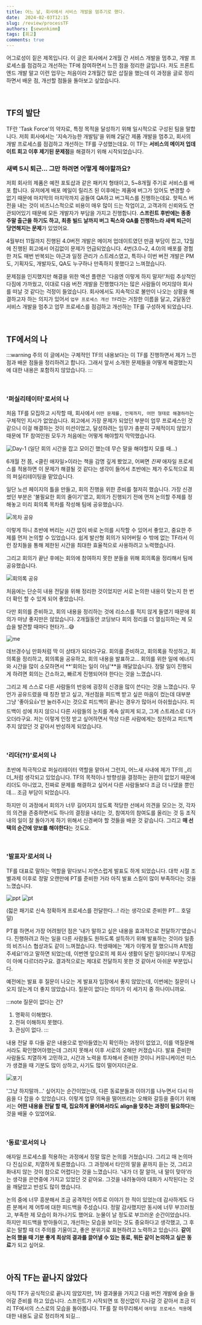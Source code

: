 ```yaml
---
title: 어느 날, 회사에서 서비스 개발을 멈추기로 했다.
date:  2024-02-03T12:15
slug: /review/processTF
authors: [sewonkimm]
tags: [회고]
comments: true
---
```


어그로성이 짙은 제목입니다. 이 글은 회사에서 2개월 간 서비스 개발을 멈추고, 개발 프로세스를 점검하고 개선하는 TF에 참여하면서 느낀 점을 정리한 글입니다. 저도 프론트엔드 개발 말고 이런 업무는 처음이라 2개월간 많은 삽질을 했는데 이 과정을 글로 정리하면서 배운 점, 개선할 점들을 돌아보고 싶었습니다.

<br />

## TF의 발단

TF란 'Task Force'의 약자로, 특정 목적을 달성하기 위해 일시적으로 구성된 팀을 말합니다. 저희 회사에서는 '지속가능한 개발팀'을 위해 2달간 제품 개발을 멈추고, 회사의 개발 프로세스를 점검하고 개선하는 TF를 구성했는데요. 이 TF는 **서비스의 메이저 업데이트 회고 이후 제기된 문제점**을 해결하기 위해 시작되었습니다.


### 새벽 5시 퇴근... 그만 하려면 어떻게 해야할까요?

저희 회사의 제품은 예전 포토샵과 같은 패키지 형태이고, 5~8개월 주기로 서비스를 배포 합니다. 유저에게 배포 메일이 릴리즈 된 이후에는 제품에 버그가 있어도 변경할 수 없기 때문에 마지막의 마지막까지 공들여 QA하고 버그픽스를 진행하는데요. 핫픽스 버전을 내는 것이 비즈니스적으로 비용이 매우 많이 드는 작업이고, 고객과의 신뢰와도 연관되어있기 때문에 모든 개발자가 부담을 가지고 진행합니다. **스프린트 후반에는 종종 주말 출근을 하기도 하고, 최종 빌드 날까지 버그 픽스와 QA를 진행하느라 새벽 퇴근이 당연해지는 문제**가 있었어요.

<!--truncate-->


4월부터 11월까지 진행된 4.0버전 개발은 메이저 업데이트였던 만큼 부담이 컸고, 12월에 진행된 회고에서 어김없이 문제가 언급되었습니다. 4번(3.0~2, 4.0)의 배포를 경험한 저도 매번 반복되는 야근과 일정 관리가 스트레스였고, 특히나 이번 버전 개발은 PM도, 기획자도, 개발자도, QA도 누구하나 만족하지 못했다고 느껴졌습니다.

문제점을 인지했지만 해결을 위한 액션 플랜은 '다음엔 이렇게 하지 말자!'처럼 추상적인 다짐에 가까웠고, 이대로 다음 버전 개발을 진행했다가는 많은 사람들이 머지않아 회사를 떠날 것 같다는 걱정이 들었습니다. 회사에서도 지속적으로 불만이 나오는 상황을 해결하고자 하는 의지가 있어서 `업무 프로세스 개선 TF`라는 거창한 이름을 달고, 2달동안 서비스 개발을 멈추고 업무 프로세스를 점검하고 개선하는 TF를 구성하게 되었습니다.

<br />

## TF에서의 나

:::warning 주의
이 글에서는 구체적인 TF의 내용보다는 이 TF를 진행하면서 제가 느낀 점과 배운 점들을 정리하려고 합니다. 그래서 앞서 소개한 문제들을 어떻게 해결했는지에 대한 내용은 포함하지 않았습니다.
:::

<br />

### '퍼실리테이터'로서의 나

처음 TF를 모집하고 시작할 때, 회사에서 `어떤 문제를, 언제까지, 어떤 형태로 해결하라`는 구체적인 지시가 없었습니다. 회고에서 가장 문제가 되었던 부분이 업무 프로세스인 것 같으니 이걸 해결하는 것이 미션이었고, 달성하려는 임무가 충분히 구체적이지 않았기 때문에 TF 참여인원 모두가 처음에는 어떻게 해야할지 막막했습니다.

![Day-1](./day1.jpg)
(일단 회의 시간을 잡고 모이긴 했는데 무슨 말을 해야할지 모를 때...)

6개월 전 쯤, \<클린 애자일>이라는 책을 감명 깊게 봤었고, 어쩌면 _진짜_ 애자일 프로세스를 적용하면 이 문제가 해결될 것 같다는 생각이 들어서 초반에는 제가 주도적으로 회의 퍼실리테이팅을 맡았습니다.

일단 노션 페이지의 틀을 만들고, 회의 진행을 위한 준비를 철저히 했습니다. 가장 신경썼던 부분은 '불필요한 회의 줄이기'였고, 회의가 진행되기 전에 먼저 논의할 주제를 정해놓고 미리 회의록 목차를 작성해 팀에 공유했습니다.

![목차 공유](./indexMessage.png)

이렇게 하니 초반에 버리는 시간 없이 바로 논의를 시작할 수 있어서 좋았고, 중요한 주제를 먼저 논의할 수 있었습니다. 쉽게 발산형 회의가 되어버릴 수 밖에 없는 TF라서 이런 장치들을 통해 제한된 시간을 최대한 효율적으로 사용하려고 노력했습니다.

그리고 회의가 끝난 후에는 회의에 참여하지 못한 분들을 위해 회의록을 정리해서 팀에 공유했습니다.

![회의록 공유](./tldr.png)

처음에는 단순히 내용 전달을 위해 정리한 것이었지만 서로 논의한 내용이 맞는지 한 번 더 확인 할 수 있게 되어 좋았습니다.

다만 회의를 준비하고, 회의 내용을 정리하는 것에 리소스를 적지 않게 들였기 때문에 회의가 마냥 좋지만은 않았습니다. 2개월동안 코딩보다 회의 정리를 더 열심히하는 제 모습을 발견할 때마다 현타가...😅

![me](./devtoon.png)

데브경수님 만화처럼 딱 이 상태가 되더라구요. 회의를 준비하고, 회의록을 작성하고, 회의록을 정리하고, 회의록을 공유하고, 회의 내용을 발표하고... 회의를 위한 일에 에너지와 시간을 많이 소모하면서 **'회의는 일이 아님'**을 깨달았습니다. 정말 일이 진행되게 하려면 회의는 간소하고, 빠르게 진행되어야 한다는 것을 느꼈습니다.

그리고 제 스스로 다른 사람들의 반응에 굉장히 신경을 많이 쓴다는 것을 느꼈습니다. 무언가 공유드렸을 때 칭찬 받고 싶고, 개선점을 피드백 받고 싶은 마음이 컸는데 대부분 그냥 '좋아요👍'만 눌러주시는 것으로 피드백이 끝나는 경우가 많아서 아쉬웠습니다. 피드백이 성에 차지 않으니 다른 사람들의 눈치를 계속 살피게 되고, 그게 스트레스로 다가오더라구요. 저는 이렇게 인정 받고 싶어하면서 막상 다른 사람에게는 칭찬하고 피드백 주지 않았던 것 같아서 반성하게 되었습니다.

<br />

### '리더(?!)'로서의 나

초반에 적극적으로 퍼실리테이터 역할을 맡아서 그런지, 어느새 사내에 제가 TF의 _리더_처럼 생각되고 있었습니다. TF의 목적이나 방향성을 결정하는 권한이 없었기 때문에 리더도 아니었고, 진짜로 문제를 해결하고 싶어서 다른 사람들보다 조금 더 나댔을 뿐인데... 조금 부담이 되었습니다.

하지만 이 과정에서 회의가 너무 길어지지 않도록 적당한 선에서 의견을 모으는 것, 각자의 의견을 존중하면서도 하나의 결정을 내리는 것, 참여자의 참여도를 올리는 것 등 조직 내의 일이 잘 돌아가게 하기 위해서 신경써야 할 것들을 배운 것 같습니다. 그리고 **매 선택의 순간에 양보를 해야한다**는 것도요.

<br />

### '발표자'로서의 나

TF를 대표로 말하는 역할을 맡다보니 자연스럽게 발표도 하게 되었습니다. 대학 시절 조별과제 이후로 정말 오랜만에 PT를 준비한 거라 아직 발표 스킬이 많이 부족하다는 것을 느꼈습니다.

![ppt](./pt.png)
![pt](./pt2.jpg)

(젋은 패기로 신속 정확하게 프로세스를 전달한다...! 라는 생각으로 준비한 PT... 호덜덜)

PT를 하면서 가장 어려웠던 점은 '내가 말하고 싶은 내용을 효과적으로 전달하기'였습니다. 진행하려고 하는 일을 다른 사람들도 원하도록 설득하기 위해 발표하는 것이라 일종의 비즈니스 협상과도 같이 느껴졌습니다. 학생때에는 '제가 이렇게 잘 했으니까 A학점 주세요!'라고 말하면 되었는데, 이번엔 앞으로의 제 회사 생활이 달린 일이다보니 무게감이 아예 다르더라구요. 결과적으로는 제대로 전달하지 못한 것 같아서 아쉬운 부분입니다.

예전에는 발표 후 질문이 나오는 게 발표자 입장에서 좋지 않았는데, 이번에는 질문이 나오지 않는게 더 좋지 않았습니다. 질문이 없다는 의미가 이 세가지 중 하나이니까요.

:::note 질문이 없다는 건?
1. 명확히 이해했다.
2. 전혀 이해하지 못했다.
3. 관심이 없다.
:::

내용 전달 후 다들 같은 내용으로 받아들였는지 확인하는 과정이 없었고, 이를 역질문해서라도 확인했어야했는데 그러지 못해서 이후 서로의 오해만 커졌습니다. 발표 준비한 사람들도 치열하게 고민하고, 시간과 노력을 투자해서 준비한 것이니 커뮤니케이션 미스가 생겼을 때 기분도 많이 상하고, 사기도 많이 떨어지더군요. 

![포기](./quit.jpg)

'그냥 하지말까...' 싶어지는 순간이었는데, 다른 동료분들과 이야기를 나누면서 다시 마음을 다 잡을 수 있었습니다. 이렇게 업무 의욕을 떨어뜨리는 오해와 갈등을 줄이기 위해서는 **어떤 내용을 전달 할 때, 집요하게 물어봐서라도 align을 맞추는 과정이 필요하다**는 것을 배울 수 있었어요.

<br />

### '동료'로서의 나

애자일 프로세스를 적용하는 과정에서 정말 많은 논의를 거쳤습니다. 그리고 매 논의마다 진심으로, 치열하게 토론했습니다. 그 과정에서 타인의 말을 끝까지 듣는 것, 그리고 화내지 않는 것이 참으로 어렵다는 것을 느꼈습니다. '내가 더 잘 알아, 내 말이 맞아'라는 생각을 은연중에 가지고 있었던 것 같아요. 그것을 내려놓아야 대화가 시작된다는 것을 깨달았고 반성도 많이 했습니다.

논의 중에 너무 흥분해서 조금 공격적인 어투로 이야기 한 적이 있었는데 감사하게도 다른 분께서 제 어투에 대한 피드백을 주셨습니다. 정말 감사했지만 동시에 너무 부끄러웠고, 부족한 제 모습이 화가나기도 했어요. 눈물이 날 정도로 부끄러운 순간이었습니다. 하지만 피드백을 받아들이고, 개선하는 모습을 보이는 것도 중요하다고 생각했고, 그 후로는 말할 때 더 주의를 기울이고, 좋은 분위기로 표현하려고 노력하고 있습니다. **같이 논의 했을 때 기분 좋게 최상의 결과를 끌어낼 수 있는 동료, 뭐든 같이 논의하고 싶은 동료**가 되고 싶어요.

<br />

## 아직 TF는 끝나지 않았다

아직 TF가 공식적으로 끝나지 않았지만, 1차 결과물을 가지고 다음 버전 개발에 슬슬 들어갈 준비를 하고 있습니다. 스프린트가 시작되면 또 정신없이 지나갈 것 같아서 조금 미리 TF에서의 스스로의 모습을 돌아봅니다. TF를 잘 마무리해서 `애자일 프로세스 적용`에 대한 내용도 글로 정리하게 되길...
